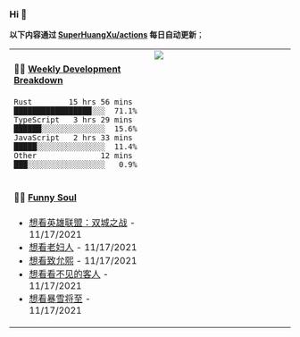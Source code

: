 
### Hi 👋

**以下内容通过 <a href="https://github.com/SuperHuangXu/SuperHuangXu/actions" target="_blank">SuperHuangXu/actions</a> 每日自动更新**；

<table width="800px">
<tr>
<td valign="top" width="50%">

#### 🏊‍♂️ <a href="https://gist.github.com/SuperHuangXu/d3e32e70ad1d22b5a3c5e8fc3c67dcc5" target="_blank">Weekly Development Breakdown</a>

```text
Rust        15 hrs 56 mins  █████████████████░░░  71.1%
TypeScript   3 hrs 29 mins  ██████░░░░░░░░░░░░░░  15.6%
JavaScript   2 hrs 33 mins  █████░░░░░░░░░░░░░░░  11.4%
Other              12 mins  ███░░░░░░░░░░░░░░░░░   0.9%
```

</td>
<td valign="top" width="50%">
<a href="https://github.com/SuperHuangXu">
  <img align="center" src="https://github-readme-stats.vercel.app/api/top-langs/?username=SuperHuangXu&layout=compact&theme=radical" />
</a>
</td>
</tr>
<tr>
<td valign="top" width="50%">

#### 🤾‍♂️ <a href="https://www.douban.com/people/135404786/" target="_blank">Funny Soul</a>

* <a href='http://movie.douban.com/subject/34867871/' target='_blank'>想看英雄联盟：双城之战</a> - 11/17/2021
* <a href='http://movie.douban.com/subject/34814907/' target='_blank'>想看老妇人</a> - 11/17/2021
* <a href='http://movie.douban.com/subject/30488003/' target='_blank'>想看致允熙</a> - 11/17/2021
* <a href='http://movie.douban.com/subject/26580232/' target='_blank'>想看看不见的客人</a> - 11/17/2021
* <a href='http://movie.douban.com/subject/26775933/' target='_blank'>想看暴雪将至</a> - 11/17/2021

</td>
</tr>
</table>
